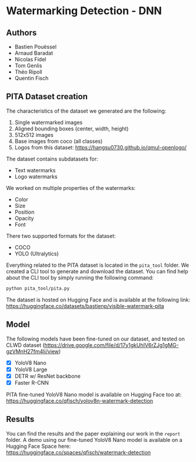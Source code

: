 # Watermarking Detection - DNN


## Authors

- Bastien Pouëssel
- Arnaud Baradat
- Nicolas Fidel
- Tom Genlis
- Théo Ripoll
- Quentin Fisch

## PITA Dataset creation

The characteristics of the dataset we generated are the following:
1. Single watermarked images
3. Aligned bounding boxes (center, width, height)
4. 512x512 images
5. Base images from coco (all classes)
6. Logos from this dataset: https://hangsu0730.github.io/qmul-openlogo/

The dataset contains subdatasets for:
- Text watermarks
- Logo watermarks

We worked on multiple properties of the watermarks:
- Color
- Size
- Position
- Opacity
- Font

There two supported formats for the dataset:
- COCO
- YOLO (Ultralytics)

Everything related to the PITA dataset is located in the `pita_tool` folder. We created a CLI tool to generate and download the dataset. You can find help about the CLI tool by simply running the following command:
```bash
python pita_tool/pita.py
```

The dataset is hosted on Hugging Face and is available at the following link: https://huggingface.co/datasets/bastienp/visible-watermark-pita

## Model

The following models have been fine-tuned on our dataset, and tested on CLWD dataset (https://drive.google.com/file/d/17y1gkUhIV6rZJg1gMG-gzVMnH27fm4Ij/view)
- [X] YoloV8 Nano
- [X] YoloV8 Large
- [X] DETR w/ ResNet backbone
- [X] Faster R-CNN

PITA fine-tuned YoloV8 Nano model is available on Hugging Face too at: https://huggingface.co/qfisch/yolov8n-watermark-detection

## Results

You can find the results and the paper explaining our work in the `report` folder.
A demo using our fine-tuned YoloV8 Nano model is available on a Hugging Face Space here: https://huggingface.co/spaces/qfisch/watermark-detection
